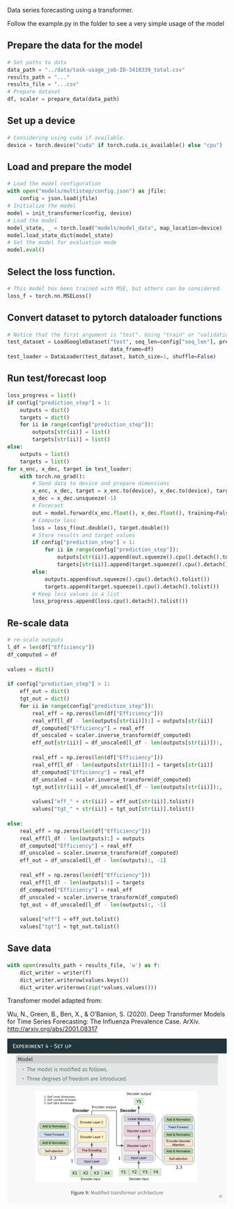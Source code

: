 Data series forecasting using a transformer.

Follow the example.py in the folder to see a very simple usage of the model

## Prepare the data for the model
```Python
# Set paths to data
data_path = "../data/task-usage_job-ID-3418339_total.csv"
results_path = "..."
results_file = "...csv"
# Prepare dataset
df, scaler = prepare_data(data_path)
```

## Set up a device
```Python
# Considering using cuda if available.
device = torch.device("cuda" if torch.cuda.is_available() else "cpu")
```

## Load and prepare the model

```Python
# Load the model configuration
with open("models/multistep/config.json") as jfile:
    config = json.load(jfile)
# Initialize the model
model = init_transformer(config, device)
# Load the model
model_state, _ = torch.load("models/model_data", map_location=device)
model.load_state_dict(model_state)
# Set the model for evaluation mode
model.eval()
```

## Select the loss function.
```Python
# This model has been trained with MSE, but others can be considered.
loss_f = torch.nn.MSELoss()
```

## Convert dataset to pytorch dataloader functions
```Python
# Notice that the first argument is "test". Using "train" or "validation" will provide access to other parts of the data. However, they will also feed the model with other data structures not as a sliding window as in test.
test_dataset = LoadGoogleDataset("test", seq_len=config["seq_len"], prediction_step=config["prediction_step"],
                                 data_frame=df)
test_loader = DataLoader(test_dataset, batch_size=1, shuffle=False)
```

## Run test/forecast loop
```Python
loss_progress = list()
if config["prediction_step"] > 1:
    outputs = dict()
    targets = dict()
    for ii in range(config["prediction_step"]):
        outputs[str(ii)] = list()
        targets[str(ii)] = list()
else:
    outputs = list()
    targets = list()
for x_enc, x_dec, target in test_loader:
    with torch.no_grad():
        # Send data to device and prepare dimensions
        x_enc, x_dec, target = x_enc.to(device), x_dec.to(device), target.to(device)
        x_dec = x_dec.unsqueeze(-1)
        # Forecast
        out = model.forward(x_enc.float(), x_dec.float(), training=False)
        # Compute loss
        loss = loss_f(out.double(), target.double())
        # Store results and target values
        if config["prediction_step"] > 1:
            for ii in range(config["prediction_step"]):
                outputs[str(ii)].append(out.squeeze().cpu().detach().tolist()[ii])
                targets[str(ii)].append(target.squeeze().cpu().detach().tolist()[ii])
        else:
            outputs.append(out.squeeze().cpu().detach().tolist())
            targets.append(target.squeeze().cpu().detach().tolist())
        # Keep loss values in a list
        loss_progress.append(loss.cpu().detach().tolist())
```
        
## Re-scale data
```Python
# re-scale outputs
l_df = len(df["Efficiency"])
df_computed = df

values = dict()

if config["prediction_step"] > 1:
    eff_out = dict()
    tgt_out = dict()
    for ii in range(config["prediction_step"]):
        real_eff = np.zeros(len(df["Efficiency"]))
        real_eff[l_df - len(outputs[str(ii)]):] = outputs[str(ii)]
        df_computed["Efficiency"] = real_eff
        df_unscaled = scaler.inverse_transform(df_computed)
        eff_out[str(ii)] = df_unscaled[l_df - len(outputs[str(ii)]):, -1]

        real_eff = np.zeros(len(df["Efficiency"]))
        real_eff[l_df - len(outputs[str(ii)]):] = targets[str(ii)]
        df_computed["Efficiency"] = real_eff
        df_unscaled = scaler.inverse_transform(df_computed)
        tgt_out[str(ii)] = df_unscaled[l_df - len(outputs[str(ii)]):, -1]

        values["eff_" + str(ii)] = eff_out[str(ii)].tolist()
        values["tgt_" + str(ii)] = tgt_out[str(ii)].tolist()

else:
    real_eff = np.zeros(len(df["Efficiency"]))
    real_eff[l_df - len(outputs):] = outputs
    df_computed["Efficiency"] = real_eff
    df_unscaled = scaler.inverse_transform(df_computed)
    eff_out = df_unscaled[l_df - len(outputs):, -1]

    real_eff = np.zeros(len(df["Efficiency"]))
    real_eff[l_df - len(outputs):] = targets
    df_computed["Efficiency"] = real_eff
    df_unscaled = scaler.inverse_transform(df_computed)
    tgt_out = df_unscaled[l_df - len(outputs):, -1]

    values["eff"] = eff_out.tolist()
    values["tgt"] = tgt_out.tolist()
```

## Save data
```Python
with open(results_path + results_file, 'w') as f:
    dict_writer = writer(f)
    dict_writer.writerow(values.keys())
    dict_writer.writerows(zip(*values.values()))
```

Transfomer model adapted from: 

Wu, N., Green, B., Ben, X., & O’Banion, S. (2020). Deep Transformer Models for Time Series Forecasting: The Influenza Prevalence Case. ArXiv. http://arxiv.org/abs/2001.08317

![Transformer model](https://raw.githubusercontent.com/vikcas/figures/main/transformer_model.png?token=ACPGCP7MYUVZO66AIOAFLZDAX6FYU)
